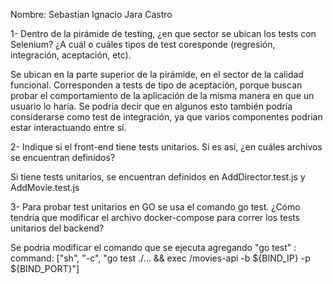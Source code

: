 Nombre: Sebastian Ignacio Jara Castro


1- Dentro de la pirámide de testing, ¿en que sector se ubican los tests con Selenium? ¿A cuál o cuáles tipos de test coresponde (regresión, integración, aceptación, etc).

Se ubican en la parte superior de la pirámide, en el sector de la calidad funcional. Corresponden a tests de tipo de aceptación, porque buscan probar el comportamiento de la aplicación
de la misma manera en que un usuario lo haría. Se podría decir que en algunos esto también podría considerarse como test de integración, ya que varios componentes podrian estar interactuando entre sí.

2- Indique si el front-end tiene tests unitarios. Si es así, ¿en cuáles archivos se encuentran definidos?

Si tiene tests unitarios, se encuentran definidos en AddDirector.test.js y AddMovie.test.js

3- Para probar test unitarios en GO se usa el comando go test. ¿Cómo tendría que modificar el archivo docker-compose para correr los tests unitarios del backend?

Se podria modificar el comando que se ejecuta agregando "go test" : command: ["sh", "-c", "go test ./... && exec /movies-api -b ${BIND_IP} -p ${BIND_PORT}"]
